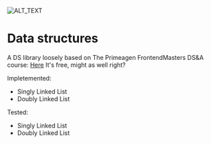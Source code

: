 ![ALT_TEXT](https://github.com/Anacardo89/ds/actions/workflows/test.yaml/badge.svg)

# Data structures

A DS library loosely based on The Primeagen FrontendMasters DS&A course:
[Here](https://frontendmasters.com/courses/algorithms/) It's free, might as well right?

Impletemented:
- Singly Linked List
- Doubly Linked List

Tested:
- Singly Linked List
- Doubly Linked List
